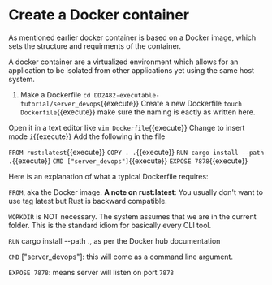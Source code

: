 # Create a Docker container

As mentioned earlier docker container is based on a Docker image, which sets the structure and requirments of the container. 

A docker container are a virtualized environment which allows for an application to be isolated from other applications yet using the same host system.

1. Make a Dockerfile
`cd DD2482-executable-tutorial/server_devops`{{execute}}
Create a new Dockerfile `touch Dockerfile`{{execute}} make sure the naming is eactly as written here.

Open it in a text editor like `vim Dockerfile`{{execute}}
Change to insert mode `i`{{execute}}
Add the following in the file

`FROM rust:latest`{{execute}}
`COPY . .`{{execute}}
`RUN cargo install --path .`{{execute}}
`CMD ["server_devops"]`{{execute}}
`EXPOSE 7878`{{execute}}

Here is an explanation of what a typical Dockerfile requires:

`FROM`, aka the Docker image.
**A note on rust:latest**: You usually don't want to use tag latest but Rust is backward compatible.

`WORKDIR` is NOT necessary. The system assumes that we are in the current folder. This is the standard idiom for basically every CLI tool.

`RUN` cargo install --path ., as per the Docker hub documentation

`CMD` ["server_devops"]: this will come as a command line argument.

`EXPOSE 7878`: means server will listen on port `7878`



